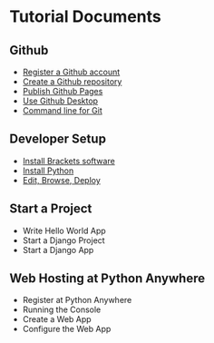 # Tutorial Documents

## Github

* [Register a Github account](GithubAccount.md)
* [Create a Github repository](GithubRepo.md)
* [Publish Github Pages](GithubPages.md)
* [Use Github Desktop](GithubDesktop.md)
* [Command line for Git](GitCommandLine.md)


## Developer Setup

* [Install Brackets software](InstallBrackets.md)
* [Install Python](InstallPython.md)
* [Edit, Browse, Deploy](Workflow.md)


## Start a Project

* Write Hello World App
* Start a Django Project
* Start a Django App


## Web Hosting at Python Anywhere

* Register at Python Anywhere
* Running the Console
* Create a Web App
* Configure the Web App

